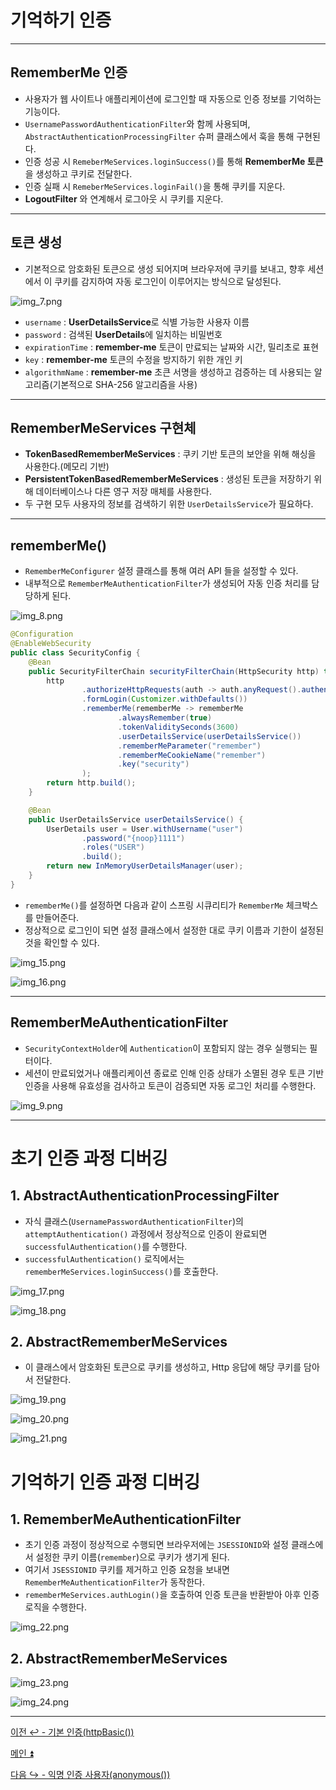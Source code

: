 # 기억하기 인증

---
## RememberMe 인증

- 사용자가 웹 사이트나 애플리케이션에 로그인할 때 자동으로 인증 정보를 기억하는 기능이다.
- `UsernamePasswordAuthenticationFilter`와 함께 사용되며, `AbstractAuthenticationProcessingFilter` 슈퍼 클래스에서 훅을 통해 구현된다.
- 인증 성공 시 `RemeberMeServices.loginSuccess()`를 통해 **RememberMe 토큰**을 생성하고 쿠키로 전달한다.
- 인증 실패 시 `RemeberMeServices.loginFail()`을 통해 쿠키를 지운다.
- **LogoutFilter** 와 연계해서 로그아웃 시 쿠키를 지운다.

---
## 토큰 생성

- 기본적으로 암호화된 토큰으로 생성 되어지며 브라우저에 쿠키를 보내고, 향후 세션에서 이 쿠키를 감지하여 자동 로그인이 이루어지는 방식으로 달성된다.

![img_7.png](image/img_7.png)
- `username` : **UserDetailsService**로 식별 가능한 사용자 이름
- `password` : 검색된 **UserDetails**에 일치하는 비밀번호
- `expirationTime` : **remember-me** 토큰이 만료되는 날짜와 시간, 밀리초로 표현
- `key` : **remember-me** 토큰의 수정을 방지하기 위한 개인 키
- `algorithmName` : **remember-me** 초큰 서명을 생성하고 검증하는 데 사용되는 알고리즘(기본적으로 SHA-256 알고리즘을 사용)

---
## RememberMeServices 구현체
- **TokenBasedRememberMeServices** : 쿠키 기반 토큰의 보안을 위해 해싱을 사용한다.(메모리 기반)
- **PersistentTokenBasedRememberMeServices** : 생성된 토큰을 저장하기 위해 데이터베이스나 다른 영구 저장 매체를 사용한다.
- 두 구현 모두 사용자의 정보를 검색하기 위한 `UserDetailsService`가 필요하다.

---
## rememberMe()

- `RememberMeConfigurer` 설정 클래스를 통해 여러 API 들을 설정할 수 있다.
- 내부적으로 `RememberMeAuthenticationFilter`가 생성되어 자동 인증 처리를 담당하게 된다.

![img_8.png](image/img_8.png)

```java
@Configuration
@EnableWebSecurity
public class SecurityConfig {
    @Bean
    public SecurityFilterChain securityFilterChain(HttpSecurity http) throws Exception {
        http
                .authorizeHttpRequests(auth -> auth.anyRequest().authenticated())
                .formLogin(Customizer.withDefaults())
                .rememberMe(rememberMe -> rememberMe
                        .alwaysRemember(true)
                        .tokenValiditySeconds(3600)
                        .userDetailsService(userDetailsService())
                        .rememberMeParameter("remember")
                        .rememberMeCookieName("remember")
                        .key("security")
                );
        return http.build();
    }

    @Bean
    public UserDetailsService userDetailsService() {
        UserDetails user = User.withUsername("user")
                .password("{noop}1111")
                .roles("USER")
                .build();
        return new InMemoryUserDetailsManager(user);
    }
}
```

- `rememberMe()`를 설정하면 다음과 같이 스프링 시큐리티가 `RememberMe`
체크박스를 만들어준다.
- 정상적으로 로그인이 되면 설정 클래스에서 설정한 대로 쿠키 이름과 기한이
설정된 것을 확인할 수 있다.

![img_15.png](image_1/img_15.png)

![img_16.png](image_1/img_16.png)

---

## RememberMeAuthenticationFilter

- `SecurityContextHolder`에 `Authentication`이 포함되지 않는 경우 실행되는 필터이다.
- 세션이 만료되었거나 애플리케이션 종료로 인해 인증 상태가 소멸된 경우 토큰 기반 인증을 사용해 유효성을 검사하고 토큰이 검증되면 자동 로그인 처리를 수행한다.

![img_9.png](image/img_9.png)

---

# 초기 인증 과정 디버깅

## 1. AbstractAuthenticationProcessingFilter

- 자식 클래스(`UsernamePasswordAuthenticationFilter`)의 `attemptAuthentication()` 과정에서 정상적으로
인증이 완료되면 `successfulAuthentication()`를 수행한다.
- `successfulAuthentication()` 로직에서는 `rememberMeServices.loginSuccess()`를 호출한다.

![img_17.png](image_1/img_17.png)

![img_18.png](image_1/img_18.png)

## 2. AbstractRememberMeServices

- 이 클래스에서 암호화된 토큰으로 쿠키를 생성하고, Http 응답에 해당 쿠키를 담아서 전달한다. 

![img_19.png](image_1/img_19.png)

![img_20.png](image_1/img_20.png)

![img_21.png](image_1/img_21.png)

# 기억하기 인증 과정 디버깅

## 1. RememberMeAuthenticationFilter

- 초기 인증 과정이 정상적으로 수행되면 브라우저에는 `JSESSIONID`와 설정 클래스에서 설정한 쿠키 이름(`remember`)으로
쿠키가 생기게 된다.
- 여기서 `JSESSIONID` 쿠키를 제거하고 인증 요청을 보내면 `RememberMeAuthenticationFilter`가 동작한다.
- `rememberMeServices.authLogin()`을 호출하여 인증 토큰을 반환받아 아후 인증 로직을 수행한다.

![img_22.png](image_1/img_22.png)

## 2. AbstractRememberMeServices

![img_23.png](image_1/img_23.png)

![img_24.png](image_1/img_24.png)


---

[이전 ↩️ - 기본 인증(httpBasic())](https://github.com/genesis12345678/TIL/blob/main/Spring/security/security/AuthenticationProcess/HttpBasic.md)

[메인 ⏫](https://github.com/genesis12345678/TIL/blob/main/Spring/security/security/main.md)

[다음 ↪️ - 익명 인증 사용자(anonymous())](https://github.com/genesis12345678/TIL/blob/main/Spring/security/security/AuthenticationProcess/Anonymous.md)